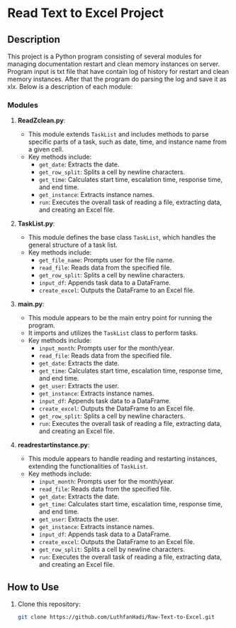 # Read Text to Excel Project

## Description

This project is a Python program consisting of several modules for managing documentation restart and clean memory instances on server. Program input is txt file that have contain log of history for restart and clean memory instances. After that the program do parsing the log and save it as xlx. Below is a description of each module:

### Modules

1. **ReadZclean.py**: 
   - This module extends `TaskList` and includes methods to parse specific parts of a task, such as date, time, and instance name from a given cell.
   - Key methods include:
     - `get_date`: Extracts the date.
     - `get_row_split`: Splits a cell by newline characters.
     - `get_time`: Calculates start time, escalation time, response time, and end time.
     - `get_instance`: Extracts instance names.
     - `run`: Executes the overall task of reading a file, extracting data, and creating an Excel file.

2. **TaskList.py**: 
   - This module defines the base class `TaskList`, which handles the general structure of a task list.
   - Key methods include:
     - `get_file_name`: Prompts user for the file name.
     - `read_file`: Reads data from the specified file.
     - `get_row_split`: Splits a cell by newline characters.
     - `input_df`: Appends task data to a DataFrame.
     - `create_excel`: Outputs the DataFrame to an Excel file.

3. **main.py**: 
   - This module appears to be the main entry point for running the program.
   - It imports and utilizes the `TaskList` class to perform tasks.
   - Key methods include:
     - `input_month`: Prompts user for the month/year.
     - `read_file`: Reads data from the specified file.
     - `get_date`: Extracts the date.
     - `get_time`: Calculates start time, escalation time, response time, and end time.
     - `get_user`: Extracts the user.
     - `get_instance`: Extracts instance names.
     - `input_df`: Appends task data to a DataFrame.
     - `create_excel`: Outputs the DataFrame to an Excel file.
     - `get_row_split`: Splits a cell by newline characters.
     - `run`: Executes the overall task of reading a file, extracting data, and creating an Excel file.

4. **readrestartinstance.py**: 
   - This module appears to handle reading and restarting instances, extending the functionalities of `TaskList`.
   - Key methods include:
     - `input_month`: Prompts user for the month/year.
     - `read_file`: Reads data from the specified file.
     - `get_date`: Extracts the date.
     - `get_time`: Calculates start time, escalation time, response time, and end time.
     - `get_user`: Extracts the user.
     - `get_instance`: Extracts instance names.
     - `input_df`: Appends task data to a DataFrame.
     - `create_excel`: Outputs the DataFrame to an Excel file.
     - `get_row_split`: Splits a cell by newline characters.
     - `run`: Executes the overall task of reading a file, extracting data, and creating an Excel file.

## How to Use

1. Clone this repository:
   ```bash
   git clone https://github.com/LuthfanHadi/Raw-Text-to-Excel.git

